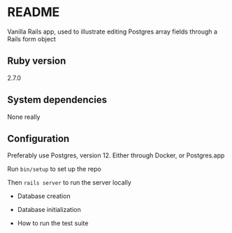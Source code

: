 # README

Vanilla Rails app, used to illustrate editing Postgres array fields through a Rails form object

## Ruby version

2.7.0

## System dependencies

None really

## Configuration

Preferably use Postgres, version 12.
Either through Docker, or Postgres.app

Run `bin/setup` to set up the repo

Then `rails server` to run the server locally

* Database creation

* Database initialization

* How to run the test suite

